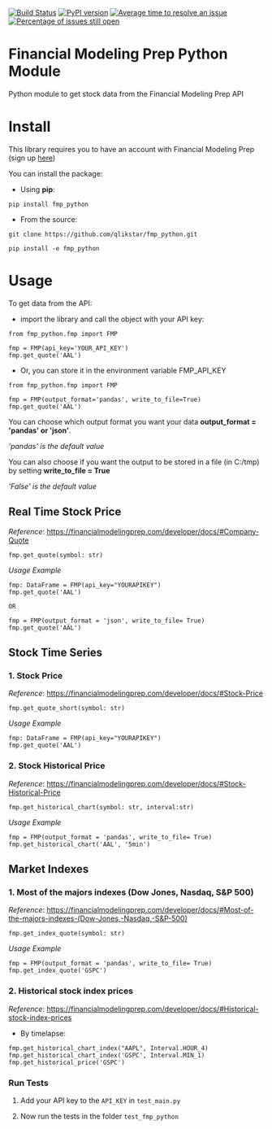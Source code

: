 [![Build Status](https://travis-ci.com/qlikstar/fmp_python.svg?branch=master)](https://travis-ci.com/qlikstar/fmp_python)
[![PyPI version](https://badge.fury.io/py/fmp-python.svg)](https://badge.fury.io/py/fmp-python)
[![Average time to resolve an issue](https://isitmaintained.com/badge/resolution/qlikstra/fmp_python.svg)](http://isitmaintained.com/project/qlikstar/fmp_python "Average time to resolve an issue")
[![Percentage of issues still open](https://isitmaintained.com/badge/open/qlikstar/fmp_python.svg)](http://isitmaintained.com/project/qlikstar/fmp_python "Percentage of issues still open")

# Financial Modeling Prep Python Module

Python module to get stock data from the Financial Modeling Prep API

# Install

This library requires you to have an account with Financial Modeling Prep (sign
up [here](https://financialmodelingprep.com/))

You can install the package:

- Using **pip**:

```
pip install fmp_python
```

- From the source:

```
git clone https://github.com/qlikstar/fmp_python.git

pip install -e fmp_python
```

# Usage

To get data from the API:

- import the library and call the object with your API key:

```
from fmp_python.fmp import FMP

fmp = FMP(api_key='YOUR_API_KEY')
fmp.get_quote('AAL')
```

- Or, you can store it in the environment variable FMP_API_KEY

```
from fmp_python.fmp import FMP

fmp = FMP(output_format='pandas', write_to_file=True)
fmp.get_quote('AAL')
```

You can choose which output format you want your data **output_format = 'pandas' or 'json'**.

*'pandas' is the default value*

You can also choose if you want the output to be stored in a file (in C:/tmp) by setting **write_to_file = True**

*'False' is the default value*

## Real Time Stock Price

*Reference*: https://financialmodelingprep.com/developer/docs/#Company-Quote

```
fmp.get_quote(symbol: str)
```

*Usage Example*

```
fmp: DataFrame = FMP(api_key="YOURAPIKEY")
fmp.get_quote('AAL')

OR

fmp = FMP(output_format = 'json', write_to_file= True)
fmp.get_quote('AAL')
```


## Stock Time Series

### 1. Stock Price

*Reference*: https://financialmodelingprep.com/developer/docs/#Stock-Price

```
fmp.get_quote_short(symbol: str)
```

*Usage Example*

```
fmp: DataFrame = FMP(api_key="YOURAPIKEY")
fmp.get_quote('AAL')
```

### 2. Stock Historical Price

*Reference*: https://financialmodelingprep.com/developer/docs/#Stock-Historical-Price

```
fmp.get_historical_chart(symbol: str, interval:str)
```

*Usage Example*

```
fmp = FMP(output_format = 'pandas', write_to_file= True)
fmp.get_historical_chart('AAL', '5min')
```

## Market Indexes

### 1. Most of the majors indexes (Dow Jones, Nasdaq, S&P 500)

*Reference*: https://financialmodelingprep.com/developer/docs/#Most-of-the-majors-indexes-(Dow-Jones,-Nasdaq,-S&P-500)

```
fmp.get_index_quote(symbol: str)
```

*Usage Example*

```
fmp = FMP(output_format = 'pandas', write_to_file= True)
fmp.get_index_quote('GSPC')
```

### 2. Historical stock index prices

*Reference*: https://financialmodelingprep.com/developer/docs/#Historical-stock-index-prices

- By timelapse:

```
fmp.get_historical_chart_index("AAPL", Interval.HOUR_4)
fmp.get_historical_chart_index('GSPC', Interval.MIN_1)
fmp.get_historical_price('GSPC')
```

### Run Tests
1. Add your API key to the `API_KEY` in `test_main.py`

2. Now run the tests in the folder `test_fmp_python`
